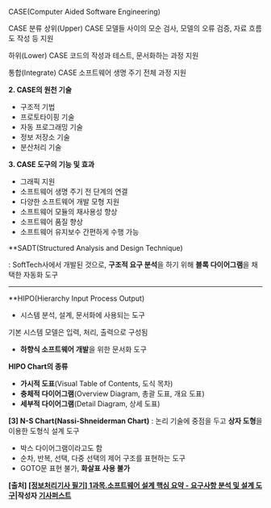 CASE(Computer Aided Software Engineering)

CASE 분류
상위(Upper) CASE
모델들 사이의 모순 검사, 모델의 오류 검증, 자료 흐름도 작성 등 지원

하위(Lower) CASE
코드의 작성과 테스트, 문서화하는 과정 지원

통합(Integrate) CASE
소프트웨어 생명 주기 전체 과정 지원

**2. CASE의 원천 기술**

- 구조적 기법
- 프로토타이핑 기술
- 자동 프로그래밍 기술
- 정보 저장소 기술
- 분산처리 기술

**3. CASE 도구의 기능 및 효과**

- 그래픽 지원
- 소프트웨어 생명 주기 전 단계의 연결
- 다양한 소프트웨어 개발 모형 지원
- 소프트웨어 모듈의 재사용성 향상
- 소프트웨어 품질 향상
- 소프트웨어 유지보수 간편하게 수행 가능

**SADT(Structured Analysis and Design Technique)

: SoftTech사에서 개발된 것으로, **구조적 요구 분석**을 하기 위해 **블록 다이어그램**을 채택한 자동화 도구

---

**HIPO(Hierarchy Input Process Output)
- 시스템 분석, 설계, 문서화에 사용되는 도구

기본 시스템 모델은 입력, 처리, 출력으로 구성됨

- **하향식 소프트웨어 개발**을 위한 문서화 도구

**HIPO Chart의 종류**

- **가시적 도표**(Visual Table of Contents, 도식 목차)
- **충체적 다이어그램**(Overview Diagram, 총괄 도표, 개요 도표)
- **세부적 다이어그램**(Detail Diagram, 상세 도표)


**[3] N-S Chart(Nassi-Shneiderman Chart)**
: 논리 기술에 중점을 두고 **상자 도형**을 이용한 도형식 설계 도구

- 박스 다이어그램이라고도 함
- 순차, 반복, 선택, 다중 선택의 제어 구조를 표현하는 도구
- GOTO문 표현 불가, **화살표 사용 불가**

****[출처]** [[정보처리기사 필기] 1과목.소프트웨어 설계 핵심 요약 - 요구사항 분석 및 설계 도구](https://blog.naver.com/gisafirst/222686734081)|**작성자** [기사퍼스트](https://blog.naver.com/gisafirst)**